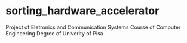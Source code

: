 # sorting_hardware_accelerator
Project of Eletronics and Communication Systems Course of Computer Engineering Degree of Univerity of Pisa
